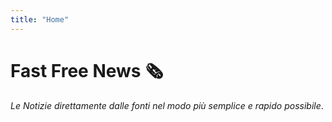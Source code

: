 ```yaml
---
title: "Home"
---
```

# Fast Free News 🗞️

*Le Notizie direttamente dalle fonti nel modo più semplice e rapido possibile*.



